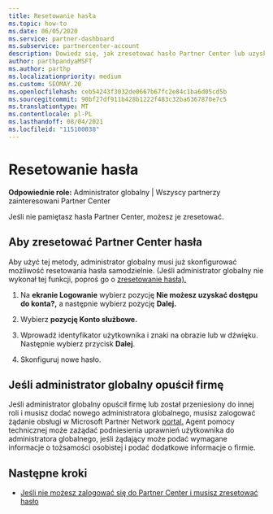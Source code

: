 ```yaml
---
title: Resetowanie hasła
ms.topic: how-to
ms.date: 06/05/2020
ms.service: partner-dashboard
ms.subservice: partnercenter-account
description: Dowiedz się, jak zresetować hasło Partner Center lub uzyskać pomoc od administratora globalnego firmy. Dowiedz się również, jak dodać nową Partner Center globalnego.
author: parthpandyaMSFT
ms.author: parthp
ms.localizationpriority: medium
ms.custom: SEOMAY.20
ms.openlocfilehash: ceb54243f3032de0667b67fc2e84c1ba6d05cd5b
ms.sourcegitcommit: 90bf27df911b428b1222f483c32ba6367870e7c5
ms.translationtype: MT
ms.contentlocale: pl-PL
ms.lasthandoff: 08/04/2021
ms.locfileid: "115100038"
---
```

# <a name="reset-my-password"></a>Resetowanie hasła
 
**Odpowiednie role:** Administrator globalny | Wszyscy partnerzy zainteresowani Partner Center


Jeśli nie pamiętasz hasła Partner Center, możesz je zresetować.

## <a name="to-reset-your-partner-center-password"></a>Aby zresetować Partner Center hasła

Aby użyć tej metody, administrator globalny musi już skonfigurować możliwość resetowania hasła samodzielnie. (Jeśli administrator globalny nie wykonał tej funkcji, poproś go o [zresetowanie hasła).](reset-a-user-password.md)

1. Na **ekranie Logowanie** wybierz pozycję **Nie możesz uzyskać dostępu do konta?,** a następnie wybierz pozycję **Dalej.**

2. Wybierz **pozycję Konto służbowe.**

3. Wprowadź identyfikator użytkownika i znaki na obrazie lub w dźwięku. Następnie wybierz przycisk **Dalej**.

4. Skonfiguruj nowe hasło.

## <a name="if-your-global-admin-has-left-the-company"></a>Jeśli administrator globalny opuścił firmę

Jeśli administrator globalny opuścił firmę lub został przeniesiony do innej roli i musisz dodać nowego administratora globalnego, musisz zalogować żądanie obsługi w Microsoft Partner Network [portal.](https://partner.microsoft.com/commercial#/) Agent pomocy technicznej może zażądać podniesienia uprawnień użytkownika do administratora globalnego, jeśli żądający może podać wymagane informacje o tożsamości osobistej i podać dodatkowe informacje o firmie. 

## <a name="next-steps"></a>Następne kroki

- [Jeśli nie możesz zalogować się do Partner Center i musisz zresetować hasło](unable-to-sign-in.md)